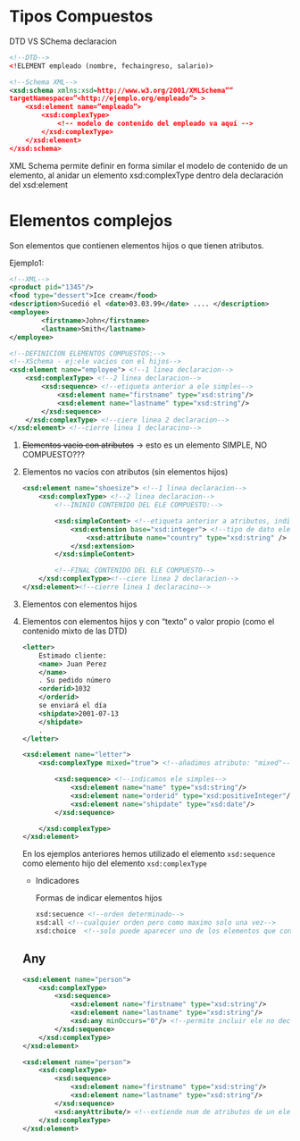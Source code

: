 # Tipos Compuestos

DTD VS SChema declaracion

```xml
<!--DTD-->
<!ELEMENT empleado (nombre, fechaingreso, salario)>

<!--Schema XML-->
<xsd:schema xmlns:xsd=http://www.w3.org/2001/XMLSchema””
targetNamespace=”<http://ejemplo.org/empleado”> >
	<xsd:element name=”empleado”>
		<xsd:complexType>
			<!-- modelo de contenido del empleado va aquí -->
		</xsd:complexType>
	</xsd:element>
</xsd:schema>

```

XML Schema permite definir en forma similar el modelo de contenido de un elemento, al anidar un elemento xsd:complexType dentro dela declaración del xsd:element

# Elementos complejos

Son elementos que contienen elementos hijos o que tienen atributos.

Ejemplo1:

```xml
<!--XML-->
<product pid="1345"/>
<food type="dessert">Ice cream</food>
<description>Sucedió el <date>03.03.99</date> .... </description>
<employee>
		<firstname>John</firstname>
		<lastname>Smith</lastname>
</employee>

<!--DEFINICION ELEMENTOS COMPUESTOS:-->
<!--XSchema - ej:ele vacios con el hijos-->
<xsd:element name="employee"> <!--1 linea declaracion-->
	<xsd:complexType> <!--2 linea declaracion-->
		<xsd:sequence> <!--etiqueta anterior a ele simples-->
			<xsd:element name="firstname" type="xsd:string"/>
			<xsd:element name="lastname" type="xsd:string"/>
		</xsd:sequence>
	</xsd:complexType> <!--ciere linea 2 declaracion-->
</xsd:element> <!--cierre linea 1 declaracino-->

```

1. ~~Elementos vacío con atributos~~ → esto es un elemento SIMPLE, NO COMPUESTO???
2. Elementos no vacíos con atributos (sin elementos hijos)
    
    ```xml
    <xsd:element name="shoesize"> <!--1 linea declaracion-->
    	<xsd:complexType> <!--2 linea declaracion-->
    		<!--ININIO CONTENIDO DEL ELE COMPUESTO:-->
    
    		<xsd:simpleContent> <!--etiqueta anterior a atributos, indica que es tipo simple-->
    			<xsd:extension base="xsd:integer"> <!--tipo de dato ele???-->
    				<xsd:attribute name="country" type="xsd:string" />
    			</xsd:extension> 
    		</xsd:simpleContent>
    
    		<!--FINAL CONTENIDO DEL ELE COMPUESTO-->
    	</xsd:complexType><!--ciere linea 2 declaracion-->
    </xsd:element><!--cierre linea 1 declaracino-->
    ```
    
3. Elementos con elementos hijos
4. Elementos con elementos hijos y con “texto” o valor propio (como el contenido mixto de las DTD)
    
    ```xml
    <letter> 
    	Estimado cliente: 
    	<name> Juan Perez
    	</name>
    	. Su pedido número
    	<orderid>1032
    	</orderid> 
    	se enviará el día 
    	<shipdate>2001-07-13
    	</shipdate>
    	. 
    </letter>
    
    <xsd:element name="letter">
    	<xsd:complexType mixed="true"> <!--añadimos atributo: "mixed"-->
    
    		<xsd:sequence> <!--indicamos ele simples-->
    			<xsd:element name="name" type="xsd:string"/>
    			<xsd:element name="orderid" type="xsd:positiveInteger"/>
    			<xsd:element name="shipdate" type="xsd:date"/>
    		</xsd:sequence>
    
    	</xsd:complexType>
    </xsd:element>
    ```
    
    En los ejemplos anteriores hemos utilizado el elemento `xsd:sequence` como elemento hijo del
    elemento `xsd:complexType`
    
    - Indicadores
        
        Formas de indicar elementos hijos
        
        ```xml
        xsd:secuence <!--orden determinado-->
        xsd:all <!--cualquier orden pero como maximo solo una vez-->
        xsd:choice  <!--solo puede aparecer uno de los elementos que contiene-->
        ```
        
    
    ## Any
    
    ```xml
    <xsd:element name="person">
    	<xsd:complexType>
    		<xsd:sequence>
    			<xsd:element name="firstname" type="xsd:string"/>
    			<xsd:element name="lastname" type="xsd:string"/>
    			<xsd:any minOccurs="0"/> <!--permite incluir ele no declarados inicialmente???-->
    		</xsd:sequence>
    	</xsd:complexType>
    </xsd:element>
    
    <xsd:element name="person">
    	<xsd:complexType>
    		<xsd:sequence>
    			<xsd:element name="firstname" type="xsd:string"/>
    			<xsd:element name="lastname" type="xsd:string"/>
    		</xsd:sequence>
    		<xsd:anyAttribute/> <!--extiende num de atributos de un ele???-->
    	</xsd:complexType>
    </xsd:element>
    ```